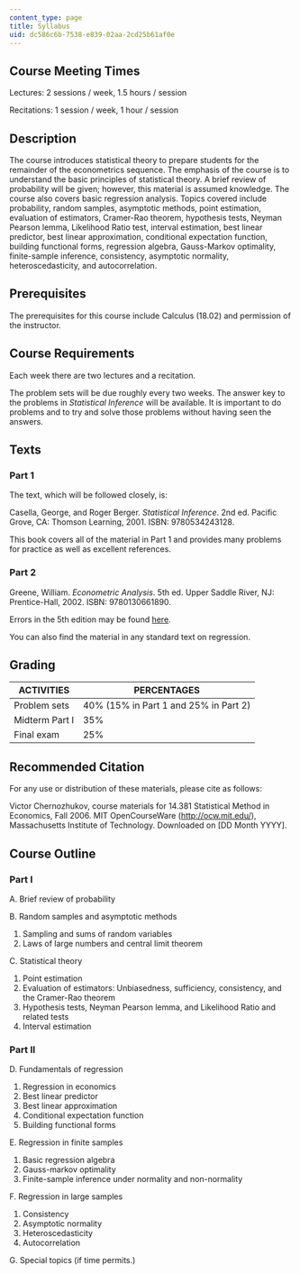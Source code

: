 ```yaml
---
content_type: page
title: Syllabus
uid: dc586c6b-7538-e839-02aa-2cd25b61af0e
---
```


Course Meeting Times
--------------------

Lectures: 2 sessions / week, 1.5 hours / session

Recitations: 1 session / week, 1 hour / session

Description
-----------

The course introduces statistical theory to prepare students for the remainder of the econometrics sequence. The emphasis of the course is to understand the basic principles of statistical theory. A brief review of probability will be given; however, this material is assumed knowledge. The course also covers basic regression analysis. Topics covered include probability, random samples, asymptotic methods, point estimation, evaluation of estimators, Cramer-Rao theorem, hypothesis tests, Neyman Pearson lemma, Likelihood Ratio test, interval estimation, best linear predictor, best linear approximation, conditional expectation function, building functional forms, regression algebra, Gauss-Markov optimality, finite-sample inference, consistency, asymptotic normality, heteroscedasticity, and autocorrelation.

Prerequisites
-------------

The prerequisites for this course include Calculus (18.02) and permission of the instructor.

Course Requirements
-------------------

Each week there are two lectures and a recitation.

The problem sets will be due roughly every two weeks. The answer key to the problems in _Statistical Inference_ will be available. It is important to do problems and to try and solve those problems without having seen the answers.

Texts
-----

### Part 1

The text, which will be followed closely, is:

Casella, George, and Roger Berger. _Statistical Inference_. 2nd ed. Pacific Grove, CA: Thomson Learning, 2001. ISBN: 9780534243128.

This book covers all of the material in Part 1 and provides many problems for practice as well as excellent references.

### Part 2

Greene, William. _Econometric Analysis_. 5th ed. Upper Saddle River, NJ: Prentice-Hall, 2002. ISBN: 9780130661890.

Errors in the 5th edition may be found [here](http://pages.stern.nyu.edu/~wgreene/Text/econometricanalysis.htm).

You can also find the material in any standard text on regression.

Grading
-------

| ACTIVITIES | PERCENTAGES |
| --- | --- |
| Problem sets | 40% (15% in Part 1 and 25% in Part 2) |
| Midterm Part I | 35% |
| Final exam | 25% 

Recommended Citation
--------------------

For any use or distribution of these materials, please cite as follows:

Victor Chernozhukov, course materials for 14.381 Statistical Method in Economics, Fall 2006. MIT OpenCourseWare (http://ocw.mit.edu/), Massachusetts Institute of Technology. Downloaded on \[DD Month YYYY\].

Course Outline
--------------

### Part I

A. Brief review of probability

B. Random samples and asymptotic methods

1.  Sampling and sums of random variables
2.  Laws of large numbers and central limit theorem

C. Statistical theory

1.  Point estimation
2.  Evaluation of estimators: Unbiasedness, sufficiency, consistency, and the Cramer-Rao theorem
3.  Hypothesis tests, Neyman Pearson lemma, and Likelihood Ratio and related tests
4.  Interval estimation

### Part II

D. Fundamentals of regression

1.  Regression in economics
2.  Best linear predictor
3.  Best linear approximation
4.  Conditional expectation function
5.  Building functional forms

E. Regression in finite samples

1.  Basic regression algebra
2.  Gauss-markov optimality
3.  Finite-sample inference under normality and non-normality

F. Regression in large samples

1.  Consistency
2.  Asymptotic normality
3.  Heteroscedasticity
4.  Autocorrelation

G. Special topics (if time permits.)